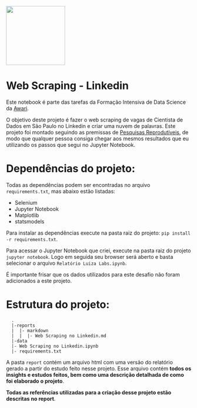 <img src="https://i.imgur.com/YX6UATs.png"  width="160">

# Web Scraping - Linkedin

Este notebook é parte das tarefas da Formação Intensiva de Data Science da [Awari](https://awari.com.br/). 

O objetivo deste projeto é fazer o web scraping de vagas de Cientista de Dados em São Paulo no Linkedin e criar uma nuvem de palavras. Este projeto foi montado seguindo as premissas de [Pesquisas Reprodutíveis](https://pt.coursera.org/learn/reproducible-research), de modo que qualquer pessoa consiga chegar aos mesmos resultados que eu utilizando os passos que segui no Jupyter Notebook.

# Dependências do projeto:

Todas as dependências podem ser encontradas no arquivo `requirements.txt`, mas abaixo estão listadas:

* Selenium
* Jupyter Notebook
* Matplotlib
* statsmodels

Para instalar as dependências execute na pasta raiz do projeto: `pip install -r requirements.txt`. 

Para acessar o Jupyter Notebook que criei, execute na pasta raiz do projeto `jupyter notebook`. Logo em seguida seu browser será aberto e basta selecionar o arquivo `Relatório Luiza Labs.ipynb`. 

É importante frisar que os dados utilizados para este desafio não foram adicionados a este projeto. 

# Estrutura do projeto:

```{sh}
  .
  |-reports
  |  |- markdown
  |  |  |- Web Scraping no Linkedin.md
  |-data
  |- Web Scraping no Linkedin.ipynb
  |- requirements.txt
```

A pasta `report` contém um arquivo html com uma versão do relatório gerado a partir do estudo feito nesse projeto. Esse arquivo contém **todos os insights e estudos feitos, bem como uma descrição detalhada de como foi elaborado o projeto**.

 **Todas as referências utilizadas para a criação desse projeto estão descritas no report**.
